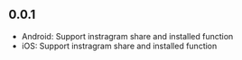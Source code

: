 ## 0.0.1

* Android: Support instragram share and installed function
* iOS: Support instragram share and installed function
